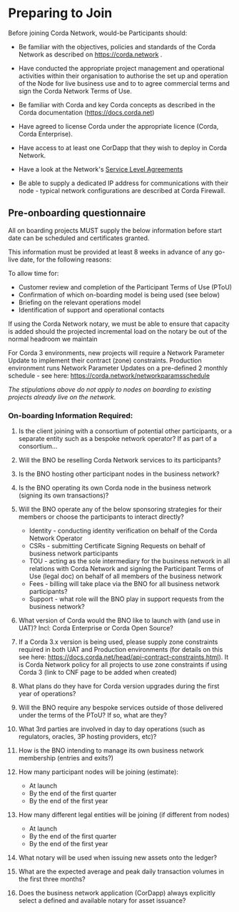 # Preparing to Join

Before joining Corda Network, would-be Participants should:

* Be familiar with the objectives, policies and standards of the Corda Network as described on https://corda.network .

* Have conducted the appropriate project management and operational activities within their organisation to authorise the set up and operation of the Node for live business use and to to agree commercial terms and sign the Corda Network Terms of Use.

* Be familiar with Corda and key Corda concepts as described in the Corda documentation (https://docs.corda.net)

* Have agreed to license Corda under the appropriate licence (Corda, Corda Enterprise). 

* Have access to at least one CorDapp that they wish to deploy in Corda Network.

* Have a look at the Network's [Service Level Agreements](/service-levels/network-services-sla-production)

* Be able to supply a dedicated IP address for communications with their node - typical network configurations are described at Corda Firewall. 

## Pre-onboarding questionnaire

All on boarding projects MUST supply the below information before start date can be scheduled and certificates granted.

This information must be provided at least 8 weeks in advance of any go-live date, for the following reasons:

To allow time for:
* Customer review and completion of the Participant Terms of Use (PToU)
* Confirmation of which on-boarding model is being used (see below)
* Briefing on the relevant operations model
* Identification of support and operational contacts

If using the Corda Network notary, we must be able to ensure that capacity is added should the projected incremental load on the notary be out of the normal headroom we maintain

For Corda 3 environments, new projects will require a Network Parameter Update to implement their contract (zone) constraints. Production environment runs Network Parameter Updates on a pre-defined 2 monthly schedule - see here: https://corda.network/networkparamsschedule

*The stipulations above do not apply to nodes on boarding to existing projects already live on the network.*

### On-boarding Information Required:

1. Is the client joining with a consortium of potential other participants, or a separate entity such as a bespoke network operator? If as part of a consortium...

2. Will the BNO be reselling Corda Network services to its participants?

3. Is the BNO hosting other participant nodes in the business network?

4. Is the BNO operating its own Corda node in the business network (signing its own transactions)?

5. Will the BNO operate any of the below sponsoring strategies for their members or choose the participants to interact directly?
    * Identity - conducting identity verification on behalf of the Corda Network Operator
    * CSRs - submitting Certificate Signing Requests on behalf of business network participants
    * TOU - acting as the sole intermediary for the business network in all relations with Corda Network and signing the Participant Terms of Use (legal doc) on behalf of all members of the business network
    * Fees - billing will take place via the BNO for all business network participants?
    * Support - what role will the BNO play in support requests from the business network?

6. What version of Corda would the BNO like to launch with (and use in UAT)? 
Incl: Corda Enterprise or Corda Open Source?

7. If a Corda 3.x version is being used, please supply zone constraints required in both UAT and Production environments (for details on this see here: https://docs.corda.net/head/api-contract-constraints.html). It is Corda Network policy for all projects to use zone constraints if using Corda 3 (link to CNF page to be added when created)

8. What plans do they have for Corda version upgrades during the first year of operations?

9. Will the BNO require any bespoke services outside of those delivered under the terms of the PToU? If so, what are they?

10. What 3rd parties are involved in day to day operations (such as regulators, oracles, 3P hosting providers, etc)?

11. How is the BNO intending to manage its own business network membership (entries and exits?)

12. How many participant nodes will be joining (estimate):
    * At launch
    * By the end of the first quarter 
    * By the end of the first year 

13. How many different legal entities will be joining (if different from nodes)
    * At launch
    * By the end of the first quarter 
    * By the end of the first year 

14. What notary will be used when issuing new assets onto the ledger?

15. What are the expected average and peak daily transaction volumes in the first three months?

16. Does the business network application (CorDapp) always explicitly select a defined and available notary for asset issuance?
